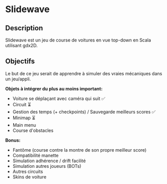 # Slidewave
## Description
Slidewave est un jeu de course de voitures en vue top-down en Scala utilisant gdx2D.

## Objectifs
Le but de ce jeu serait de apprendre à simuler des vraies mécaniques dans un jeu/appli.

**Objets à intégrer du plus au moins important:**

- Voiture se déplaçant avec caméra qui suit ✅
- Circuit ⏳
- Gestion des temps (+ checkpoints) / Sauvegarde meilleurs scores ✅
- Minimap ⏳
- Main menu
- Course d'obstacles

**Bonus:**

- Fantôme (course contre la montre de son propre meilleur score)
- Compatibilité manette
- Simulation adhérence / drift facilité
- Simulation autres joueurs (BOTs)
- Autres circuits
- Skins de voiture